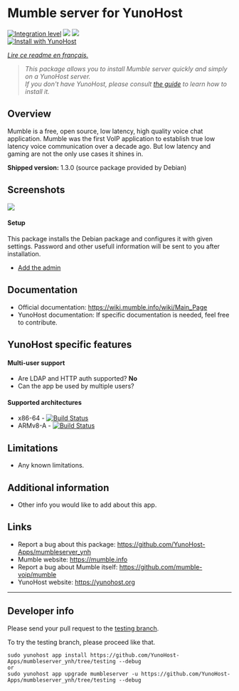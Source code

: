 # Mumble server for YunoHost

[![Integration level](https://dash.yunohost.org/integration/mumbleserver.svg)](https://dash.yunohost.org/appci/app/mumbleserver) ![](https://ci-apps.yunohost.org/ci/badges/mumbleserver.status.svg) ![](https://ci-apps.yunohost.org/ci/badges/mumbleserver.maintain.svg)  
[![Install with YunoHost](https://install-app.yunohost.org/install-with-yunohost.svg)](https://install-app.yunohost.org/?app=mumbleserver)

*[Lire ce readme en français.](./README_fr.md)*

> *This package allows you to install Mumble server quickly and simply on a YunoHost server.  
If you don't have YunoHost, please consult [the guide](https://yunohost.org/#/install) to learn how to install it.*

## Overview
Mumble is a free, open source, low latency, high quality voice chat application. Mumble was the first VoIP application to establish true low latency voice communication over a decade ago. But low latency and gaming are not the only use cases it shines in.

**Shipped version:** 1.3.0 (source package provided by Debian)

## Screenshots

![](https://www.mumble.info/client-screenshots/connected.png)

#### Setup

This package installs the Debian package and configures it with given settings. Password and other usefull information will be sent to you after installation.

- [Add the admin](http://wiki.mumble.info/wiki/Murmurguide#Connecting_to_Murmur_Server)

## Documentation

 * Official documentation: https://wiki.mumble.info/wiki/Main_Page
 * YunoHost documentation: If specific documentation is needed, feel free to contribute.

## YunoHost specific features

#### Multi-user support

 * Are LDAP and HTTP auth supported? **No**
 * Can the app be used by multiple users?

#### Supported architectures

* x86-64 - [![Build Status](https://ci-apps.yunohost.org/ci/logs/mumbleserver.svg)](https://ci-apps.yunohost.org/ci/apps/mumbleserver/)
* ARMv8-A - [![Build Status](https://ci-apps-arm.yunohost.org/ci/logs/mumbleserver.svg)](https://ci-apps-arm.yunohost.org/ci/apps/mumbleserver/)

## Limitations

* Any known limitations.

## Additional information

* Other info you would like to add about this app.

## Links

 * Report a bug about this package: https://github.com/YunoHost-Apps/mumbleserver_ynh
 * Mumble website: https://mumble.info
 * Report a bug about Mumble itself: https://github.com/mumble-voip/mumble
 * YunoHost website: https://yunohost.org
 
 ---

## Developer info

Please send your pull request to the [testing branch](https://github.com/YunoHost-Apps/mumbleserver_ynh/tree/testing).

To try the testing branch, please proceed like that.
```
sudo yunohost app install https://github.com/YunoHost-Apps/mumbleserver_ynh/tree/testing --debug
or
sudo yunohost app upgrade mumbleserver -u https://github.com/YunoHost-Apps/mumbleserver_ynh/tree/testing --debug
```

